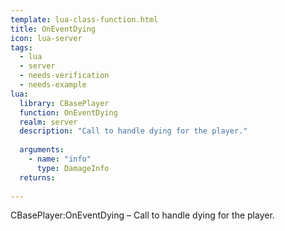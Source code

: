 ```yaml
---
template: lua-class-function.html
title: OnEventDying
icon: lua-server
tags:
  - lua
  - server
  - needs-verification
  - needs-example
lua:
  library: CBasePlayer
  function: OnEventDying
  realm: server
  description: "Call to handle dying for the player."
  
  arguments:
    - name: "info"
      type: DamageInfo
  returns:
    
---
```


<div class="lua__search__keywords">
CBasePlayer:OnEventDying &#x2013; Call to handle dying for the player.
</div>
